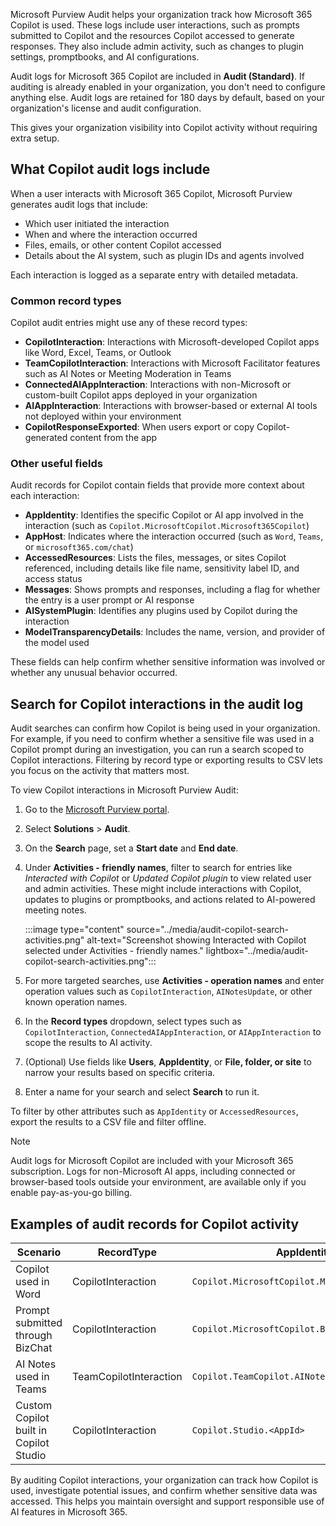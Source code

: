 Microsoft Purview Audit helps your organization track how Microsoft 365 Copilot is used. These logs include user interactions, such as prompts submitted to Copilot and the resources Copilot accessed to generate responses. They also include admin activity, such as changes to plugin settings, promptbooks, and AI configurations.

Audit logs for Microsoft 365 Copilot are included in **Audit (Standard)**. If auditing is already enabled in your organization, you don't need to configure anything else. Audit logs are retained for 180 days by default, based on your organization's license and audit configuration.

This gives your organization visibility into Copilot activity without requiring extra setup.

## What Copilot audit logs include

When a user interacts with Microsoft 365 Copilot, Microsoft Purview generates audit logs that include:

- Which user initiated the interaction
- When and where the interaction occurred
- Files, emails, or other content Copilot accessed
- Details about the AI system, such as plugin IDs and agents involved

Each interaction is logged as a separate entry with detailed metadata.

### Common record types

Copilot audit entries might use any of these record types:

- **CopilotInteraction**: Interactions with Microsoft-developed Copilot apps like Word, Excel, Teams, or Outlook
- **TeamCopilotInteraction**: Interactions with Microsoft Facilitator features such as AI Notes or Meeting Moderation in Teams
- **ConnectedAIAppInteraction**: Interactions with non-Microsoft or custom-built Copilot apps deployed in your organization
- **AIAppInteraction**: Interactions with browser-based or external AI tools not deployed within your environment
- **CopilotResponseExported**: When users export or copy Copilot-generated content from the app

### Other useful fields

Audit records for Copilot contain fields that provide more context about each interaction:

- **AppIdentity**: Identifies the specific Copilot or AI app involved in the interaction (such as `Copilot.MicrosoftCopilot.Microsoft365Copilot`)
- **AppHost**: Indicates where the interaction occurred (such as `Word`, `Teams`, or `microsoft365.com/chat`)
- **AccessedResources**: Lists the files, messages, or sites Copilot referenced, including details like file name, sensitivity label ID, and access status
- **Messages**: Shows prompts and responses, including a flag for whether the entry is a user prompt or AI response
- **AISystemPlugin**: Identifies any plugins used by Copilot during the interaction
- **ModelTransparencyDetails**: Includes the name, version, and provider of the model used

These fields can help confirm whether sensitive information was involved or whether any unusual behavior occurred.

## Search for Copilot interactions in the audit log

Audit searches can confirm how Copilot is being used in your organization. For example, if you need to confirm whether a sensitive file was used in a Copilot prompt during an investigation, you can run a search scoped to Copilot interactions. Filtering by record type or exporting results to CSV lets you focus on the activity that matters most.

To view Copilot interactions in Microsoft Purview Audit:

1. Go to the [Microsoft Purview portal](https://purview.microsoft.com/?azure-portal=true).
1. Select **Solutions** > **Audit**.
1. On the **Search** page, set a **Start date** and **End date**.
1. Under **Activities - friendly names**, filter to search for entries like _Interacted with Copilot_ or _Updated Copilot plugin_ to view related user and admin activities. These might include interactions with Copilot, updates to plugins or promptbooks, and actions related to AI-powered meeting notes.

   :::image type="content" source="../media/audit-copilot-search-activities.png" alt-text="Screenshot showing Interacted with Copilot selected under Activities - friendly names." lightbox="../media/audit-copilot-search-activities.png":::

1. For more targeted searches, use **Activities - operation names** and enter operation values such as `CopilotInteraction`, `AINotesUpdate`, or other known operation names.
1. In the **Record types** dropdown, select types such as `CopilotInteraction`, `ConnectedAIAppInteraction`, or `AIAppInteraction` to scope the results to AI activity.
1. (Optional) Use fields like **Users**, **AppIdentity**, or **File, folder, or site** to narrow your results based on specific criteria.
1. Enter a name for your search and select **Search** to run it.

To filter by other attributes such as `AppIdentity` or `AccessedResources`, export the results to a CSV file and filter offline.

> [!NOTE]
> Audit logs for Microsoft Copilot are included with your Microsoft 365 subscription. Logs for non-Microsoft AI apps, including connected or browser-based tools outside your environment, are available only if you enable pay-as-you-go billing.

## Examples of audit records for Copilot activity

| Scenario | RecordType| AppIdentity | AppHost |
|-----|-----|-----|-----|
| Copilot used in Word | CopilotInteraction | `Copilot.MicrosoftCopilot.Microsoft365Copilot` | `Word` |
| Prompt submitted through BizChat | CopilotInteraction | `Copilot.MicrosoftCopilot.BizChat` | `BizChat` |
| AI Notes used in Teams | TeamCopilotInteraction | `Copilot.TeamCopilot.AINotes`| `Teams` |
| Custom Copilot built in Copilot Studio | CopilotInteraction | `Copilot.Studio.<AppId>` | `Teams` |

By auditing Copilot interactions, your organization can track how Copilot is used, investigate potential issues, and confirm whether sensitive data was accessed. This helps you maintain oversight and support responsible use of AI features in Microsoft 365.
